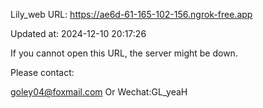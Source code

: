 Lily_web URL: https://ae6d-61-165-102-156.ngrok-free.app

Updated at: 2024-12-10 20:17:26

If you cannot open this URL, the server might be down.

Please contact: 

goley04@foxmail.com Or Wechat:GL_yeaH